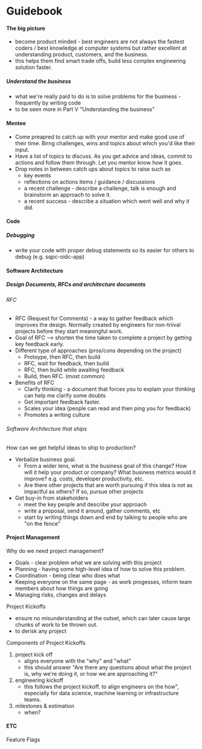# Guidebook

#### The big picture
- become product minded - best engineers are not always the fastest coders / best knowledge at computer systems but rather excellent at understanding product, customers, and the business.
- this helps them find smart trade offs, build less complex engineering solution faster.

##### Understand the business
- what we're really paid to do is to solve problems for the business - frequently by writing code
- to be seen more in Part V "Understanding the business"

#### Mentee
- Come preapred to catch up with your mentor and make good use of their time. Birng challenges, wins and topics about which you'd like their input.
- Have a list of topics to discuss. As you get advice and ideas, commit to actions and follow them through. Let you mentor know how it goes.
- Drop notes in between catch ups about topics to raise such as
  - key events
  - reflections on actions items / guidance / discussions
  - a recent challenge - describe a challenge, talk is enough and brainstorm an approach to solve it.
  - a recent success - describe a situation which went well and why it did.

#### Code
##### Debugging
- write your code with proper debug statements so its easier for others to debug (e.g. sqpc-oidc-app)


#### Software Architecture
##### Design Documents, RFCs and architecture documents
###### RFC
- RFC (Request for Comments) - a way to gather feedback which improves the design. Normally created by engineers for non-triival projects before they start meaningful work.
- Goal of RFC --> shorten the time taken to complete a project by getting key feedback early.
- Different type of approaches (pros/cons depending on the project)
  - Protoype, then RFC, then build
  - RFC, wait for feedback, then build
  - RFC, then build while awaiting feedback
  - Build, then RFC. (most common)
- Benefits of RFC
  - Clarify thinking - a document that forces you to explain your thinking can help me clarify some doubts
  - Get important feedback faster.
  - Scales your idea (people can read and then ping you for feedback)
  - Promotes a writing culture

###### Software Architecture that ships
How can we get helpful ideas to ship to production?
- Verbalize business goal.
  - From a wider lens, what is the business goal of this change? How will it help your product or company? What business metrics would it improve? e.g. costs, developer productivity, etc.
  - Are there other projects that are worth pursuing if this idea is not as impactful as others? If so, pursue other projects
- Get buy-in from stakeholders
  - meet the key people and describe your approach
  - write a proposal, send it around, gather comments, etc
  - start by writing things down and end by talking to people who are "on the fence"

#### Project Management
Why do we need project management?
- Goals - clear problem what we are solving with this project
- Planning - having some high-level idea of how to solve this problem.
- Coordination - being clear who does what
- Keeping everyone on the same page - as work progesses, inform team members about how things are going
- Managing risks, changes and delays

Project Kickoffs
- ensure no misunderstanding at the outset, which can later cause large chunks of work to be thrown out.
- to derisk any project

Components of Project Kickoffs
1. project kick off
    - aligns everyone with the "why" and "what"
    - this should answer "Are there any questions about what the project is, why we're doing it, or how we are approaching it?"
2. engineering kickoff
    - this follows the project kickoff. to align engineers on the how", especially for data science, machine learning or infrastructure teams.
3. milestones & estimation
    - when?

#### ETC
Feature Flags